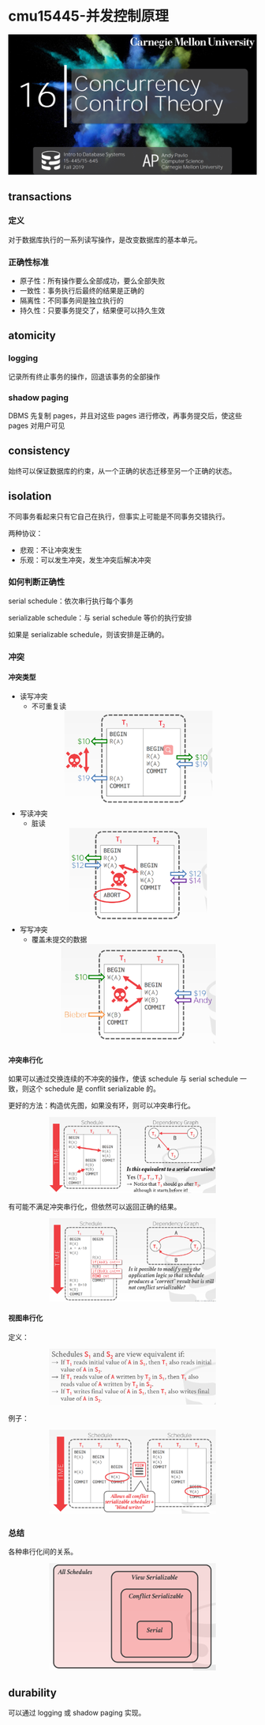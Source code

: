 # cmu15445-并发控制原理


<img src="/cover/concurrency-control.png"/>

## transactions

### 定义

对于数据库执行的一系列读写操作，是改变数据库的基本单元。

### 正确性标准

- 原子性：所有操作要么全部成功，要么全部失败
- 一致性：事务执行后最终的结果是正确的
- 隔离性：不同事务间是独立执行的
- 持久性：只要事务提交了，结果便可以持久生效

## atomicity

### logging

记录所有终止事务的操作，回退该事务的全部操作

### shadow paging

DBMS 先复制 pages，并且对这些 pages 进行修改，再事务提交后，使这些 pages 对用户可见

## consistency

始终可以保证数据库的约束，从一个正确的状态迁移至另一个正确的状态。

## isolation

不同事务看起来只有它自己在执行，但事实上可能是不同事务交错执行。

两种协议：

- 悲观：不让冲突发生
- 乐观：可以发生冲突，发生冲突后解决冲突

### 如何判断正确性

serial schedule：依次串行执行每个事务

serializable schedule：与 serial schedule 等价的执行安排

如果是 serializable schedule，则该安排是正确的。

### 冲突

#### 冲突类型

- 读写冲突
  - 不可重复读
  <div align="center"><img src="/cmu15445-并发控制原理/unrepeated-reads.png" style="zoom:33%;" /></div>
- 写读冲突
  - 脏读
  <div align="center"><img src="/cmu15445-并发控制原理/dirty-reads.png" style="zoom:33%;" /></div>
- 写写冲突
  - 覆盖未提交的数据
  <div align="center"><img src="/cmu15445-并发控制原理/overwriting.png" style="zoom:33%;" /></div>

#### 冲突串行化

如果可以通过交换连续的不冲突的操作，使该 schedule 与 serial schedule 一致，则这个 schedule 是 conflit serializable 的。

更好的方法：构造优先图，如果没有环，则可以冲突串行化。

<div align="center"><img src="/cmu15445-并发控制原理/precedence-graph.png" style="zoom:33%;" /></div>

有可能不满足冲突串行化，但依然可以返回正确的结果。

<div align="center"><img src="/cmu15445-并发控制原理/inconsistent-analysis.png" style="zoom:33%;" /></div>

#### 视图串行化

定义：

<div align="center"><img src="/cmu15445-并发控制原理/view-serializability-definition.png" style="zoom:33%;" /></div>

例子：

<div align="center"><img src="/cmu15445-并发控制原理/view-serializability.png" style="zoom:33%;" /></div>

### 总结

各种串行化间的关系。

<div align="center"><img src="/cmu15445-并发控制原理/schedules-universe.png" style="zoom:33%;" /></div>

## durability

可以通过 logging 或 shadow paging 实现。


